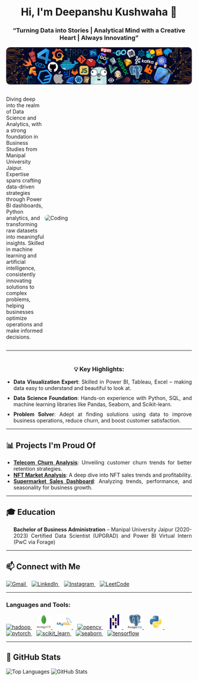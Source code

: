 <h1 align="center">Hi, I'm Deepanshu Kushwaha 👋</h1>
<h3 align="center">“Turning Data into Stories | Analytical Mind with a Creative Heart | Always Innovating”</h3>

<p align="center">
  <img src="https://raw.githubusercontent.com/Deepanshu-analyst/Deepanshu-analyst/main/240304586-d48893bd-0757-481c-8d7e-ba3e163feae7.png" alt="Banner" width="800" style="border-radius: 10px;" />
</p>

<div style="display: flex; align-items: center;">
  <p style="flex: 1;">
    Diving deep into the realm of Data Science and Analytics, with a strong foundation in Business Studies from Manipal University Jaipur. Expertise spans crafting data-driven strategies through Power BI 
    dashboards, Python analytics, and transforming raw datasets into meaningful insights. Skilled in machine learning and artificial intelligence, consistently innovating solutions to complex problems, helping 
    businesses optimize operations and make informed decisions.
  </p>
  <img align="right" alt="Coding" width="400" src="https://user-images.githubusercontent.com/74038190/212749171-b84692a8-2b04-4e3b-93ca-ac14705da224.gif" style="border-radius: 10px;"/>
</div>


---

<h3 align="center" style="margin-top: 40px;">💡 Key Highlights:</h3>
<ul style="max-width: 800px; margin: 0 auto; text-align: justify; padding-left: 20px;">
  <li style="margin-bottom: 10px;"><strong>Data Visualization Expert</strong>: Skilled in Power BI, Tableau, Excel – making data easy to understand and beautiful to look at.</li>
  <li style="margin-bottom: 10px;"><strong>Data Science Foundation</strong>: Hands-on experience with Python, SQL, and machine learning libraries like Pandas, Seaborn, and Scikit-learn.</li>
  <li><strong>Problem Solver</strong>: Adept at finding solutions using data to improve business operations, reduce churn, and boost customer satisfaction.</li>
</ul>

---

## 📊 Projects I'm Proud Of
<ul style="text-align: justify; padding-left: 20px;">
  <li><strong><a href="https://deepanshu-analyst.github.io/Telecom-Chrun-Analysis/" target="_blank">Telecom Churn Analysis</a></strong>: Unveiling customer churn trends for better retention strategies.</li>
  <li><strong><a href="https://deepanshu-analyst.github.io/NFT-Cryptopunk_Analysis/" target="_blank">NFT Market Analysis</a></strong>: A deep dive into NFT sales trends and profitability.</li>
  <li><strong><a href="https://deepanshu-analyst.github.io/power-BI-project/" target="_blank">Supermarket Sales Dashboard</a></strong>: Analyzing trends, performance, and seasonality for business growth.</li>
</ul>

---

## 🎓 Education
<p style="text-align: justify; padding-left: 20px;">
  <strong>Bachelor of Business Administration</strong> – Manipal University Jaipur (2020-2023)  
  Certified Data Scientist (UPGRAD) and Power BI Virtual Intern (PwC via Forage)
</p>

---

## 📫 Connect with Me

<p align="left">
  <a href="mailto:rachitkushwaha1090@gmail.com" target="_blank">
    <img src="https://static.vecteezy.com/system/resources/previews/020/964/377/original/gmail-mail-icon-for-web-design-free-png.png" alt="Gmail" height="40" width="40" />
  </a>&nbsp;&nbsp;
  <a href="https://www.linkedin.com/in/deepanshu-kushwaha/" target="_blank">
    <img src="https://raw.githubusercontent.com/rahuldkjain/github-profile-readme-generator/master/src/images/icons/Social/linked-in-alt.svg" alt="LinkedIn" height="40" width="40" />
  </a>&nbsp;&nbsp;
  <a href="https://instagram.com/rach_it_99" target="_blank">
    <img src="https://raw.githubusercontent.com/rahuldkjain/github-profile-readme-generator/master/src/images/icons/Social/instagram.svg" alt="Instagram" height="40" width="40" />
  </a>&nbsp;&nbsp;
  <a href="https://www.leetcode.com/rachit_99" target="_blank">
    <img src="https://raw.githubusercontent.com/rahuldkjain/github-profile-readme-generator/master/src/images/icons/Social/leet-code.svg" alt="LeetCode" height="40" width="40" />
  </a>
</p>

---

<h3 align="left">Languages and Tools:</h3>
<p align="left"> 
  <a href="https://hadoop.apache.org/" target="_blank" rel="noreferrer"> 
    <img src="https://www.vectorlogo.zone/logos/apache_hadoop/apache_hadoop-icon.svg" alt="hadoop" width="40" height="40"/> 
  </a>&nbsp;&nbsp; 
  <a href="https://www.mongodb.com/" target="_blank" rel="noreferrer"> 
    <img src="https://raw.githubusercontent.com/devicons/devicon/master/icons/mongodb/mongodb-original-wordmark.svg" alt="mongodb" width="40" height="40"/> 
  </a>&nbsp;&nbsp; 
  <a href="https://www.mysql.com/" target="_blank" rel="noreferrer"> 
    <img src="https://raw.githubusercontent.com/devicons/devicon/master/icons/mysql/mysql-original-wordmark.svg" alt="mysql" width="40" height="40"/> 
  </a>&nbsp;&nbsp; 
  <a href="https://opencv.org/" target="_blank" rel="noreferrer"> 
    <img src="https://www.vectorlogo.zone/logos/opencv/opencv-icon.svg" alt="opencv" width="40" height="40"/> 
  </a>&nbsp;&nbsp; 
  <a href="https://pandas.pydata.org/" target="_blank" rel="noreferrer"> 
    <img src="https://raw.githubusercontent.com/devicons/devicon/2ae2a900d2f041da66e950e4d48052658d850630/icons/pandas/pandas-original.svg" alt="pandas" width="40" height="40"/> 
  </a>&nbsp;&nbsp; 
  <a href="https://www.postgresql.org" target="_blank" rel="noreferrer"> 
    <img src="https://raw.githubusercontent.com/devicons/devicon/master/icons/postgresql/postgresql-original-wordmark.svg" alt="postgresql" width="40" height="40"/> 
  </a>&nbsp;&nbsp; 
  <a href="https://www.python.org" target="_blank" rel="noreferrer"> 
    <img src="https://raw.githubusercontent.com/devicons/devicon/master/icons/python/python-original.svg" alt="python" width="40" height="40"/> 
  </a>&nbsp;&nbsp; 
  <a href="https://pytorch.org/" target="_blank" rel="noreferrer"> 
    <img src="https://www.vectorlogo.zone/logos/pytorch/pytorch-icon.svg" alt="pytorch" width="40" height="40"/> 
  </a>&nbsp;&nbsp; 
  <a href="https://scikit-learn.org/" target="_blank" rel="noreferrer"> 
    <img src="https://upload.wikimedia.org/wikipedia/commons/0/05/Scikit_learn_logo_small.svg" alt="scikit_learn" width="40" height="40"/> 
  </a>&nbsp;&nbsp; 
  <a href="https://seaborn.pydata.org/" target="_blank" rel="noreferrer"> 
    <img src="https://seaborn.pydata.org/_images/logo-mark-lightbg.svg" alt="seaborn" width="40" height="40"/> 
  </a>&nbsp;&nbsp; 
  <a href="https://www.tensorflow.org" target="_blank" rel="noreferrer"> 
    <img src="https://www.vectorlogo.zone/logos/tensorflow/tensorflow-icon.svg" alt="tensorflow" width="40" height="40"/> 
  </a>
</p>

---

## 🌟 GitHub Stats

<div align="left">
  <img src="https://github-readme-stats.vercel.app/api/top-langs?username=deepanshu-analyst&show_icons=true&locale=en&layout=compact" alt="Top Languages" width="400" />
  <img src="https://github-readme-stats.vercel.app/api?username=deepanshu-analyst&show_icons=true&locale=en" alt="GitHub Stats" width="400" />
</div>
